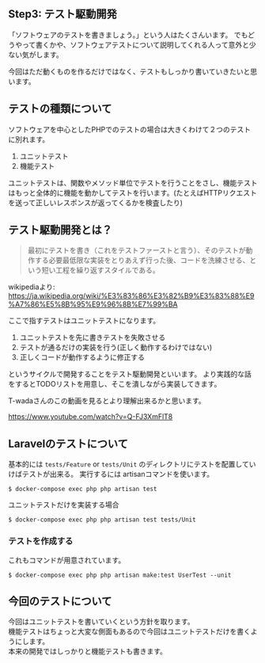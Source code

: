 ## Step3: テスト駆動開発

「ソフトウェアのテストを書きましょう。」という人はたくさんいます。
でもどうやって書くかや、ソフトウェアテストについて説明してくれる人って意外と少ない気がします。

今回はただ動くものを作るだけではなく、テストもしっかり書いていきたいと思います。

## テストの種類について

ソフトウェアを中心としたPHPでのテストの場合は大きくわけて２つのテストに別れます。

1. ユニットテスト
1. 機能テスト

ユニットテストは、関数やメソッド単位でテストを行うことをさし、機能テストはもっと全体的に機能を動かしてテストを行います。(たとえばHTTPリクエストを送って正しいレスポンスが返ってくるかを検査したり)

## テスト駆動開発とは？


> 最初にテストを書き（これをテストファーストと言う）、そのテストが動作する必要最低限な実装をとりあえず行った後、コードを洗練させる、という短い工程を繰り返すスタイルである。

wikipediaより: https://ja.wikipedia.org/wiki/%E3%83%86%E3%82%B9%E3%83%88%E9%A7%86%E5%8B%95%E9%96%8B%E7%99%BA


ここで指すテストはユニットテストになります。

1. ユニットテストを先に書きテストを失敗させる
1. テストが通るだけの実装を行う(正しく動作するわけではない)
1. 正しくコードが動作するように修正する

というサイクルで開発することをテスト駆動開発といいます。
より実践的な話をするとTODOリストを用意し、そこを潰しながら実装してきます。


T-wadaさんのこの動画を見るとより理解出来るかと思います。

https://www.youtube.com/watch?v=Q-FJ3XmFlT8


## Laravelのテストについて

基本的には `tests/Feature` or `tests/Unit` のディレクトリにテストを配置していけばテストが出来る。
実行するには artisanコマンドを使います。


```shell
$ docker-compose exec php php artisan test
```

ユニットテストだけを実装する場合

```shell
$ docker-compose exec php php artisan test tests/Unit          
```

### テストを作成する

これもコマンドが用意されています。

```shell
$ docker-compose exec php php artisan make:test UserTest --unit
```

## 今回のテストについて

今回はユニットテストを書いていくという方針を取ります。  
機能テストはちょっと大変な側面もあるので今回はユニットテストだけを書くようにします。  
本来の開発ではしっかりと機能テストも書きます。


